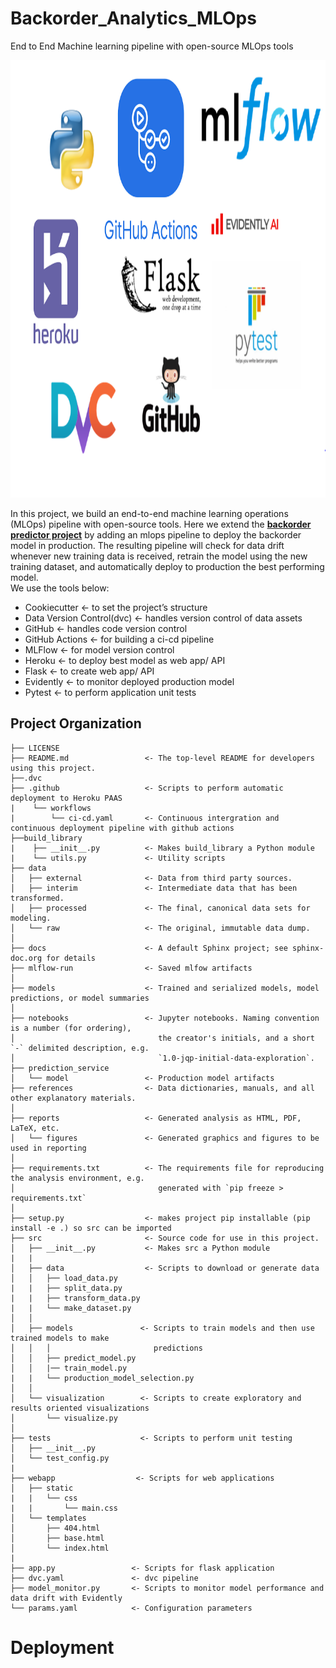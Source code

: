Backorder_Analytics_MLOps
==============================

End to End Machine learning pipeline with open-source MLOps tools

<p align="center">
  <img width="1600" height="700" src="images/logos.PNG">
</p>

In this project, we build an end-to-end machine learning operations (MLOps) pipeline with open-source tools. Here we extend the **[backorder predictor project](https://github.com/mfalila/Supply_Chain_Analytics)** by adding an mlops pipeline to deploy the backorder model in production. The resulting pipeline will check for data drift whenever new training data is received, retrain the model using the new training dataset, and automatically deploy to production the best performing model.  
We use the tools below:

- Cookiecutter                   <- to set the project’s structure
- Data Version Control(dvc)      <- handles version control of data assets
- GitHub                         <- handles code version control
- GitHub Actions                 <- for building a ci-cd pipeline
- MLFlow 	                       <- for model version control
- Heroku                         <- to deploy best model as web app/ API
- Flask                          <- to create web app/ API
- Evidently                      <- to monitor deployed production model
- Pytest                         <- to perform application unit tests


Project Organization
------------

    ├── LICENSE
    ├── README.md                 <- The top-level README for developers using this project.
    ├──.dvc
    ├── .github                   <- Scripts to perform automatic deployment to Heroku PAAS
    |    └── workflows
    |        └── ci-cd.yaml       <- Continuous intergration and continuous deployment pipeline with github actions
    ├──build_library
    |    ├── __init__.py          <- Makes build_library a Python module
    |    └── utils.py             <- Utility scripts   
    ├── data
    │   ├── external              <- Data from third party sources.
    │   ├── interim               <- Intermediate data that has been transformed.
    │   ├── processed             <- The final, canonical data sets for modeling.
    │   └── raw                   <- The original, immutable data dump.
    │
    ├── docs                      <- A default Sphinx project; see sphinx-doc.org for details
    ├── mlflow-run                <- Saved mlfow artifacts
    │
    ├── models                    <- Trained and serialized models, model predictions, or model summaries
    │
    ├── notebooks                 <- Jupyter notebooks. Naming convention is a number (for ordering),
    │                                the creator's initials, and a short `-` delimited description, e.g.
    │                                `1.0-jqp-initial-data-exploration`.
    ├── prediction_service 
    │   └── model                 <- Production model artifacts
    ├── references                <- Data dictionaries, manuals, and all other explanatory materials.
    │           
    ├── reports                   <- Generated analysis as HTML, PDF, LaTeX, etc.
    │   └── figures               <- Generated graphics and figures to be used in reporting
    │
    ├── requirements.txt          <- The requirements file for reproducing the analysis environment, e.g.
    │                                generated with `pip freeze > requirements.txt`
    │
    ├── setup.py                  <- makes project pip installable (pip install -e .) so src can be imported
    ├── src                       <- Source code for use in this project.
    │   ├── __init__.py           <- Makes src a Python module
    |   |
    │   ├── data                  <- Scripts to download or generate data
    │   │   ├── load_data.py
    |   |   ├── split_data.py
    |   |   ├── transform_data.py
    |   |   └── make_dataset.py
    │   │
    │   ├── models               <- Scripts to train models and then use trained models to make
    │   │   │                       predictions
    │   │   ├── predict_model.py
    │   │   |── train_model.py
    |   |   └── production_model_selection.py         
    │   │
    │   └── visualization        <- Scripts to create exploratory and results oriented visualizations
    │       └── visualize.py
    │
    ├── tests                    <- Scripts to perform unit testing
    │   ├── __init__.py
    │   └── test_config.py
    |
    ├── webapp                  <- Scripts for web applications
    │   ├── static
    |   |   └── css    
    |   |       └── main.css
    │   └── templates
    │       ├── 404.html
    │       ├── base.html
    │       └── index.html
    |
    ├── app.py                 <- Scripts for flask application
    ├── dvc.yaml               <- dvc pipeline
    ├── model_monitor.py       <- Scripts to monitor model performance and data drift with Evidently
    └── params.yaml            <- Configuration parameters
    
    
    
    
# Deployment

